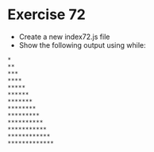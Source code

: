 # Exercise 72

- Create a new index72.js file
- Show the following output using while:

```
*
**
***
****
*****
******
*******
********
*********
**********
***********
************
*************
```
